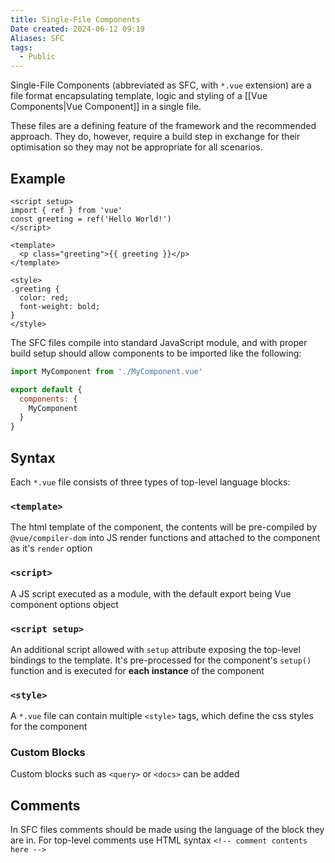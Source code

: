 ```yaml
---
title: Single-File Components
Date created: 2024-06-12 09:19
Aliases: SFC
tags: 
  - Public
---
```


Single-File Components (abbreviated as SFC, with `*.vue` extension) are a file format encapsulating template, logic and styling of a [[Vue Components|Vue Component]] in a single file.

These files are a defining feature of the framework and the recommended approach. They do, however, require a build step in exchange for their optimisation so they may not be appropriate for all scenarios.

## Example
```vue
<script setup>
import { ref } from 'vue'
const greeting = ref('Hello World!')
</script>

<template>
  <p class="greeting">{{ greeting }}</p>
</template>

<style>
.greeting {
  color: red;
  font-weight: bold;
}
</style>
```

The SFC files compile into standard JavaScript module, and with proper build setup should allow components to be imported like the following:

```js
import MyComponent from './MyComponent.vue'

export default {
  components: {
    MyComponent
  }
}
```


## Syntax

Each `*.vue` file consists of three types of top-level language blocks:
### `<template>`
The html template of the component, the contents will be pre-compiled by `@vue/compiler-dom` into JS render functions and attached to the component as it's `render` option
### `<script>`
A JS script executed as a module, with the default export being Vue component options object
### `<script setup>`
An additional script allowed with `setup` attribute exposing the top-level bindings to the template. It's pre-processed for the component's `setup()` function and is executed for **each instance** of the component
### `<style>`
A `*.vue` file can contain multiple `<style>` tags, which define the css styles for the component

### Custom Blocks
Custom blocks such as `<query>` or `<docs>` can be added

## Comments
In SFC files comments should be made using the language of the block they are in. For top-level comments use HTML syntax
`<!-- comment contents here -->`